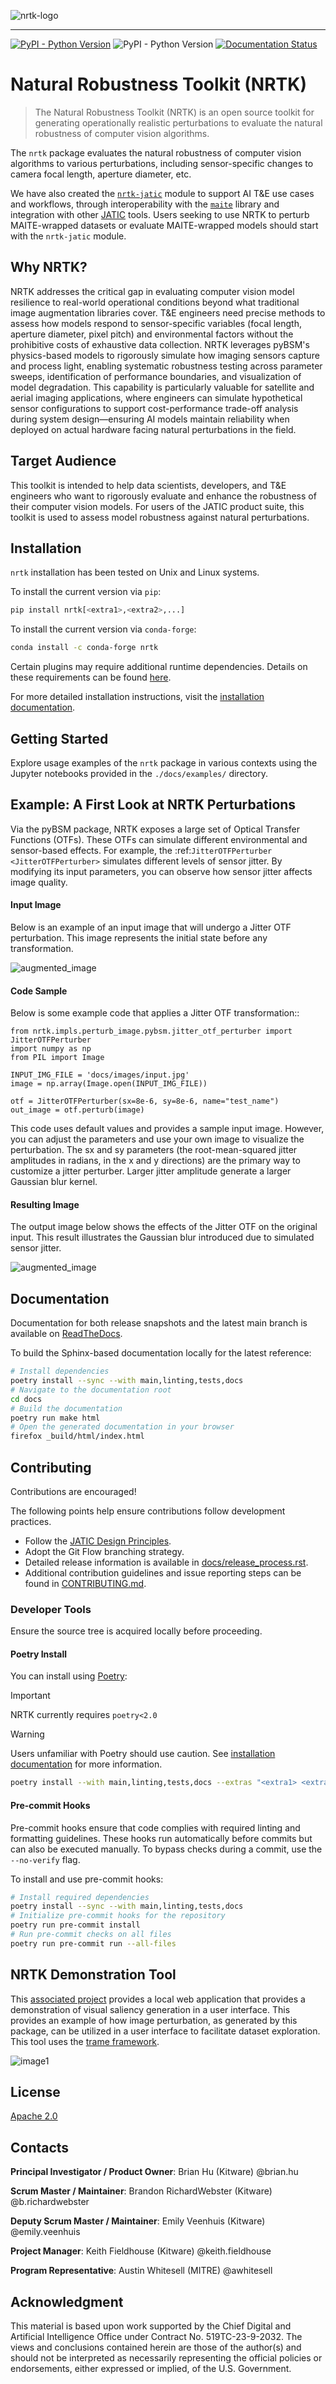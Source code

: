 ![nrtk-logo](./docs/figures/nrtk-wordmark.png)

<hr/>

<!-- :auto badges: -->
[![PyPI - Python Version](https://img.shields.io/pypi/v/nrtk)](https://pypi.org/project/nrtk/)
![PyPI - Python Version](https://img.shields.io/pypi/pyversions/nrtk)
[![Documentation Status](https://readthedocs.org/projects/nrtk/badge/?version=latest)](https://nrtk.readthedocs.io/en/latest/?badge=latest)
<!-- :auto badges: -->

# Natural Robustness Toolkit (NRTK)

>The Natural Robustness Toolkit (NRTK) is an open source toolkit for generating operationally realistic perturbations to evaluate the natural robustness of computer vision 
 algorithms.

The `nrtk` package evaluates the natural robustness of computer vision algorithms to various perturbations, including sensor-specific changes to camera focal length, aperture
diameter, etc.

We have also created the [`nrtk-jatic`](https://nrtk.readthedocs.io/en/latest/interoperability.html) module to support AI T&E
use cases and workflows, through interoperability with the [`maite`](https://github.com/mit-ll-ai-technology/maite)
library and integration with other [JATIC](https://cdao.pages.jatic.net/public/) tools. Users seeking to use NRTK to
perturb MAITE-wrapped datasets or evaluate MAITE-wrapped models should
start with the `nrtk-jatic` module.

## Why NRTK?

NRTK addresses the critical gap in evaluating computer vision model resilience to real-world operational conditions beyond what traditional image augmentation libraries cover. T&E engineers need precise methods to assess how models respond to sensor-specific variables (focal length, aperture diameter, pixel pitch) and environmental factors without the prohibitive costs of exhaustive data collection. NRTK leverages pyBSM's physics-based models to rigorously simulate how imaging sensors capture and process light, enabling systematic robustness testing across parameter sweeps, identification of performance boundaries, and visualization of model degradation. This capability is particularly valuable for satellite and aerial imaging applications, where engineers can simulate hypothetical sensor configurations to support cost-performance trade-off analysis during system design—ensuring AI models maintain reliability when deployed on actual hardware facing natural perturbations in the field.

## Target Audience
This toolkit is intended to help data scientists, developers, and T&E engineers who want to rigorously evaluate and enhance the robustness of their computer vision models. For users of the JATIC product suite, this toolkit is used to assess model robustness against natural perturbations. 


<!-- :auto installation: -->
## Installation
`nrtk` installation has been tested on Unix and Linux systems.

To install the current version via `pip`:
```bash
pip install nrtk[<extra1>,<extra2>,...]
```

To install the current version via `conda-forge`:
```bash
conda install -c conda-forge nrtk
```

Certain plugins may require additional runtime dependencies. Details on these requirements can be found
[here](https://nrtk.readthedocs.io/en/latest/implementations.html).

For more detailed installation instructions, visit the
[installation documentation](https://nrtk.readthedocs.io/en/latest/installation.html).
<!-- :auto installation: -->

<!-- :auto getting-started: -->
## Getting Started
Explore usage examples of the `nrtk` package in various contexts using the Jupyter notebooks provided in the
`./docs/examples/` directory.
<!-- :auto getting-started: -->

## Example: A First Look at NRTK Perturbations

Via the pyBSM package, NRTK exposes a large set of Optical Transfer Functions (OTFs). These OTFs can simulate different
environmental and sensor-based effects. For example, the :ref:`JitterOTFPerturber <JitterOTFPerturber>` simulates
different levels of sensor jitter. By modifying its input parameters, you can observe how sensor jitter affects image
quality.


#### Input Image

Below is an example of an input image that will undergo a Jitter OTF perturbation. This image represents the initial state before any transformation.

  ![augmented_image](./docs/images/input.jpg)


#### Code Sample

Below is some example code that applies a Jitter OTF transformation::

    from nrtk.impls.perturb_image.pybsm.jitter_otf_perturber import JitterOTFPerturber
    import numpy as np
    from PIL import Image

    INPUT_IMG_FILE = 'docs/images/input.jpg'
    image = np.array(Image.open(INPUT_IMG_FILE))

    otf = JitterOTFPerturber(sx=8e-6, sy=8e-6, name="test_name")
    out_image = otf.perturb(image)

This code uses default values and provides a sample input image. However, you can adjust
the parameters and use your own image to visualize the perturbation. The sx and sy parameters
(the root-mean-squared jitter amplitudes in radians, in the x and y directions) are
the primary way to customize a jitter perturber. Larger jitter amplitude generate a
larger Gaussian blur kernel.

#### Resulting Image

The output image below shows the effects of the Jitter OTF on the original input. This result illustrates the Gaussian
blur introduced due to simulated sensor jitter.

  ![augmented_image](./docs/images/output-jitter.jpg)


<!-- :auto documentation: -->
## Documentation
Documentation for both release snapshots and the latest main branch is available on
[ReadTheDocs](https://nrtk.readthedocs.io/en/latest/).

To build the Sphinx-based documentation locally for the latest reference:
```bash
# Install dependencies
poetry install --sync --with main,linting,tests,docs
# Navigate to the documentation root
cd docs
# Build the documentation
poetry run make html
# Open the generated documentation in your browser
firefox _build/html/index.html
```
<!-- :auto documentation: -->


<!-- :auto contributing: -->
## Contributing
Contributions are encouraged!

The following points help ensure contributions follow development practices.

- Follow the [JATIC Design Principles](https://cdao.pages.jatic.net/public/program/design-principles/).
- Adopt the Git Flow branching strategy.
- Detailed release information is available in [docs/release_process.rst](./docs/release_process.rst).
- Additional contribution guidelines and issue reporting steps can be found in [CONTRIBUTING.md](./CONTRIBUTING.md).
<!-- :auto contributing: -->

<!-- :auto developer-tools: -->
### Developer Tools

Ensure the source tree is acquired locally before proceeding.

#### Poetry Install

You can install using [Poetry](https://python-poetry.org/):

> [!IMPORTANT]
> NRTK currently requires `poetry<2.0`

> [!WARNING]
> Users unfamiliar with Poetry should use caution. See
> [installation documentation](https://nrtk.readthedocs.io/en/latest/installation.html#from-source) for more
> information.

```bash
poetry install --with main,linting,tests,docs --extras "<extra1> <extra2> ..."
```

#### Pre-commit Hooks
Pre-commit hooks ensure that code complies with required linting and formatting guidelines. These hooks run
automatically before commits but can also be executed manually. To bypass checks during a commit, use the `--no-verify`
flag.

To install and use pre-commit hooks:
```bash
# Install required dependencies
poetry install --sync --with main,linting,tests,docs
# Initialize pre-commit hooks for the repository
poetry run pre-commit install
# Run pre-commit checks on all files
poetry run pre-commit run --all-files
```
<!-- :auto developer-tools: -->

## NRTK Demonstration Tool
This [associated project](https://github.com/Kitware/nrtk-explorer)
provides a local web application that provides a demonstration of visual
saliency generation in a user interface.
This provides an example of how image perturbation, as generated by this package,
can be utilized in a user interface to facilitate dataset exploration.
This tool uses the [trame framework](https://kitware.github.io/trame/).

![image1](./docs/figures/nrtk-explorer-example.png)


<!-- :auto license: -->
## License
[Apache 2.0](./LICENSE)
<!-- :auto license: -->

<!-- :auto contacts: -->
## Contacts

**Principal Investigator / Product Owner**: Brian Hu (Kitware) @brian.hu

**Scrum Master / Maintainer**: Brandon RichardWebster (Kitware) @b.richardwebster

**Deputy Scrum Master / Maintainer**: Emily Veenhuis (Kitware) @emily.veenhuis

**Project Manager**: Keith Fieldhouse (Kitware) @keith.fieldhouse

**Program Representative**: Austin Whitesell (MITRE) @awhitesell
<!-- :auto contacts: -->

<!-- :auto acknowledgment: -->
Acknowledgment
--------------

This material is based upon work supported by the Chief Digital and Artificial Intelligence Office under Contract No.
519TC-23-9-2032. The views and conclusions contained herein are those of the author(s) and should not be interpreted as
necessarily representing the official policies or endorsements, either expressed or implied, of the U.S. Government.
<!-- :auto acknowledgment: -->
